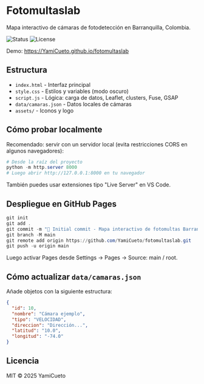 # Fotomultaslab

Mapa interactivo de cámaras de fotodetección en Barranquilla, Colombia.

![Status](https://img.shields.io/badge/status-active-success.svg) ![License](https://img.shields.io/badge/license-MIT-blue.svg)

Demo: https://YamiCueto.github.io/fotomultaslab

## Estructura

- `index.html` - Interfaz principal
- `style.css` - Estilos y variables (modo oscuro)
- `script.js` - Lógica: carga de datos, Leaflet, clusters, Fuse, GSAP
- `data/camaras.json` - Datos locales de cámaras
- `assets/` - Iconos y logo

## Cómo probar localmente

Recomendado: servir con un servidor local (evita restricciones CORS en algunos navegadores):

```powershell
# Desde la raíz del proyecto
python -m http.server 8000
# Luego abrir http://127.0.0.1:8000 en tu navegador
```

También puedes usar extensiones tipo "Live Server" en VS Code.

## Despliegue en GitHub Pages

```powershell
git init
git add .
git commit -m "🚀 Initial commit - Mapa interactivo de fotomultas Barranquilla"
git branch -M main
git remote add origin https://github.com/YamiCueto/fotomultaslab.git
git push -u origin main
```

Luego activar Pages desde Settings → Pages → Source: main / root.

## Cómo actualizar `data/camaras.json`

Añade objetos con la siguiente estructura:

```json
{
  "id": 10,
  "nombre": "Cámara ejemplo",
  "tipo": "VELOCIDAD",
  "direccion": "Dirección...",
  "latitud": "10.0",
  "longitud": "-74.0"
}
```

## Licencia

MIT © 2025 YamiCueto

